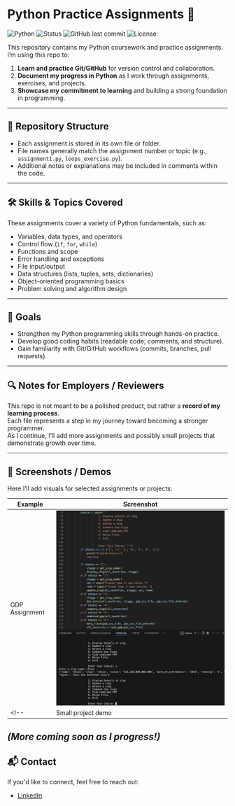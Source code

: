 # Python Practice Assignments 🐍

![Python](https://img.shields.io/badge/Python-3.x-blue.svg)
![Status](https://img.shields.io/badge/learning-in%20progress-yellow.svg)
![GitHub last commit](https://img.shields.io/github/last-commit/benitaisaac/200-data)
![License](https://img.shields.io/badge/license-MIT-green.svg)

This repository contains my Python coursework and practice assignments.  
I’m using this repo to:  

1. **Learn and practice Git/GitHub** for version control and collaboration.  
2. **Document my progress in Python** as I work through assignments, exercises, and projects.  
3. **Showcase my commitment to learning** and building a strong foundation in programming.  

---

## 📂 Repository Structure  
- Each assignment is stored in its own file or folder.  
- File names generally match the assignment number or topic (e.g., `assignment1.py`, `loops_exercise.py`).  
- Additional notes or explanations may be included in comments within the code.  

---

## 🛠️ Skills & Topics Covered  
These assignments cover a variety of Python fundamentals, such as:  

- Variables, data types, and operators  
- Control flow (`if`, `for`, `while`)  
- Functions and scope  
- Error handling and exceptions  
- File input/output  
- Data structures (lists, tuples, sets, dictionaries)  
- Object-oriented programming basics  
- Problem solving and algorithm design  

---

## 🚀 Goals  
- Strengthen my Python programming skills through hands-on practice.  
- Develop good coding habits (readable code, comments, and structure).  
- Gain familiarity with Git/GitHub workflows (commits, branches, pull requests).  

---

## 🔍 Notes for Employers / Reviewers  
This repo is not meant to be a polished product, but rather a **record of my learning process**.  
Each file represents a step in my journey toward becoming a stronger programmer.  
As I continue, I’ll add more assignments and possibly small projects that demonstrate growth over time.  

---
## 🎥 Screenshots / Demos  
Here I’ll add visuals for selected assignments or projects:  

| Example | Screenshot |
|---------|------------|
| GDP Assignment | ![screenshot](/gdp_screenshot.png) |
<!--| Small project demo | ![demo](path/to/demo.gif) | -->

*(More coming soon as I progress!)*  
---

## 📬 Contact
If you'd like to connect, feel free to reach out: 

- [LinkedIn](https://www.linkedin.com/in/benita-isaac/)
